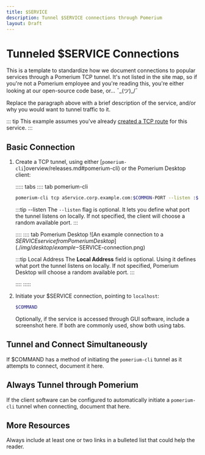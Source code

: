 ```yaml
---
title: $SERVICE
description: Tunnel $SERVICE connections through Pomerium
layout: Draft
---
```


# Tunneled $SERVICE Connections

This is a template to standardize how we document connections to popular services through a Pomerium TCP tunnel. It's not listed in the site map, so if you're not a Pomerium employee and you're reading this, you're either looking at our open-source code base, or... ¯\_(ツ)_/¯

Replace the paragraph above with a brief description of the service, and/or why you would want to tunnel traffic to it.

::: tip
This example assumes you've already [created a TCP route](/tcp/readme.md#configure-routes) for this service.
:::

 ## Basic Connection

 1. Create a TCP tunnel, using either [`pomerium-cli`]overview/releases.md#pomerium-cli) or the Pomerium Desktop client:

    ::::: tabs
    :::: tab pomerium-cli
    ```bash
    pomerium-cli tcp aService.corp.example.com:$COMMON-PORT --listen :$ANOTHER-PORT
    ```

    :::tip --listen
    The `--listen` flag is optional. It lets you define what port the tunnel listens on locally. If not specified, the client will choose a random available port.
    :::

    ::::
    :::: tab Pomerium Desktop
    \![An example connection to a $SERVICE service from Pomerium Desktop](./img/desktop/example-$SERVICE-connection.png) <!-- Remove the escape \ -->

    :::tip Local Address
    The **Local Address** field is optional. Using it defines what port the tunnel listens on locally. If not specified, Pomerium Desktop will choose a random available port.
    :::

    ::::
    :::::

1. Initiate your $SERVICE connection, pointing to `localhost`:

    ```bash
    $COMMAND
    ```
    Optionally, if the service is accessed through GUI software, include a screenshot here. If both are commonly used, show both using tabs.

## Tunnel and Connect Simultaneously

If $COMMAND has a method of initiating the `pomerium-cli` tunnel as it attempts to connect, document it here.

## Always Tunnel through Pomerium

If the client software can be configured to automatically initiate a `pomerium-cli` tunnel when connecting, document that here.

## More Resources

Always include at least one or two links in a bulleted list that could help the reader.